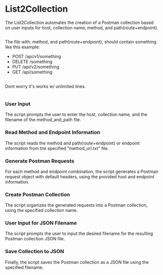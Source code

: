 # List2Collection
The List2Collection automates the creation of a Postman collection based on user inputs for host, collection name, method, and path(route+endpoint).

##
The file with: method, and path(route+endpoint), should contain something like this example:
- POST /api/v1/something
- DELETE /something
- PUT /api/v2/something
- GET /api/something

##
Dont worry it's works w/ unlimited lines.

#

### User Input
The script prompts the user to enter the host, collection name, and the filename of the method_and_path file.

### Read Method and Endpoint Information
The script reads the method and path(route+endpoint) or endpoint information from the specified "method_url.txt" file.

### Generate Postman Requests
For each method and endpoint combination, the script generates a Postman request object with default headers, using the provided host and endpoint information.

### Create Postman Collection
The script organizes the generated requests into a Postman collection, using the specified collection name.

### User Input for JSON Filename
The script prompts the user to input the desired filename for the resulting Postman collection JSON file.

### Save Collection to JSON
Finally, the script saves the Postman collection as a JSON file using the specified filename.
